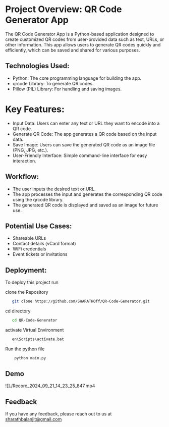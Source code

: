 
# Project Overview: QR Code Generator App

The QR Code Generator App is a Python-based application designed to create customized QR codes from user-provided data such as text, URLs, or other information. This app allows users to generate QR codes quickly and efficiently, which can be saved and shared for various purposes.
## Technologies Used:

- Python: The core programming language for building the app.
- qrcode Library: To generate QR codes.
- Pillow (PIL) Library: For handling and saving images.
# Key Features:



- Input Data: Users can enter any text or URL they want to encode into a QR code.
- Generate QR Code: The app generates a QR code based on the input data.
- Save Image: Users can save the generated QR code as an image file (PNG, JPG, etc.).
- User-Friendly Interface: Simple command-line interface for easy interaction.
## Workflow:


- The user inputs the desired text or URL.
- The app processes the input and generates the corresponding QR code using the qrcode library.
- The generated QR code is displayed and saved as an image for future use.

## Potential Use Cases:

- Shareable URLs
- Contact details (vCard format)
- WiFi credentials
- Event tickets or invitations

## Deployment:

To deploy this project run

clone the Repository
```bash
   git clone https://github.com/SHARATHOff/QR-Code-Generator.git
```
cd directory
```bash
   cd QR-Code-Generator
```
activate Virtual Environment
```bash
   en\Scripts\activate.bat

```
Run the python file
```bash
    python main.py
```
## Demo

![]./Record_2024_09_21_14_23_25_847.mp4
## Feedback

If you have any feedback, please reach out to us at sharathbalanjit@gmail.com 

